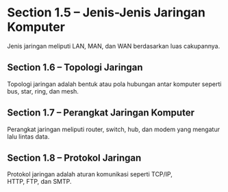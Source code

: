 # Section 1.5 – Jenis-Jenis Jaringan Komputer

Jenis jaringan meliputi LAN, MAN, dan WAN berdasarkan luas cakupannya.

## Section 1.6 – Topologi Jaringan

Topologi jaringan adalah bentuk atau pola hubungan antar komputer seperti bus, star, ring, dan mesh.

## Section 1.7 – Perangkat Jaringan Komputer

Perangkat jaringan meliputi router, switch, hub, dan modem yang mengatur lalu lintas data.

## Section 1.8 – Protokol Jaringan

Protokol jaringan adalah aturan komunikasi seperti TCP/IP, HTTP, FTP, dan SMTP.